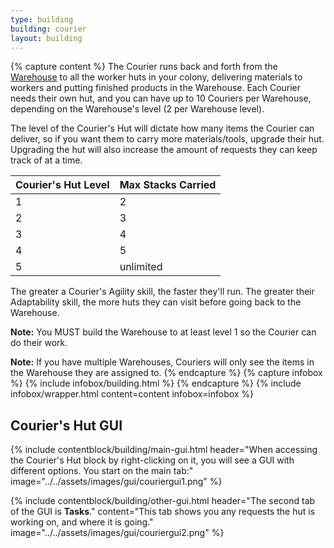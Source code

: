 ```yaml
---
type: building
building: courier
layout: building
---
```

{% capture content %}
The Courier runs back and forth from the [Warehouse](../../source/buildings/warehouse) to all the worker huts in your colony, delivering materials to workers and putting finished products in the Warehouse. Each Courier needs their own hut, and you can have up to 10 Couriers per Warehouse, depending on the Warehouse's level (2 per Warehouse level).

The level of the Courier's Hut will dictate how many items the Courier can deliver, so if you want them to carry more materials/tools, upgrade their hut. Upgrading the hut will also increase the amount of requests they can keep track of at a time.

| Courier's Hut Level | Max Stacks Carried |
|---------------------|--------------------|
| 1                   | 2                  |
| 2                   | 3                  |
| 3                   | 4                  |
| 4                   | 5                  |
| 5                   | unlimited          |


The greater a Courier's Agility skill, the faster they'll run. The greater their Adaptability skill, the more huts they can visit before going back to the Warehouse.

**Note:** You MUST build the Warehouse to at least level 1 so the Courier can do their work.

**Note:** If you have multiple Warehouses, Couriers will only see the items in the Warehouse they are assigned to.
{% endcapture %}
{% capture infobox %}
{% include infobox/building.html %}
{% endcapture %}
{% include infobox/wrapper.html content=content infobox=infobox %}

## Courier's Hut GUI

{% include contentblock/building/main-gui.html header="When accessing the Courier's Hut block by right-clicking on it, you will see a GUI with different options. You start on
the main tab:" image="../../assets/images/gui/couriergui1.png" %}

{% include contentblock/building/other-gui.html header="The second tab of the GUI is <strong>Tasks</strong>." content="This tab shows you any requests the hut is working on, and where it is going." image="../../assets/images/gui/couriergui2.png" %}
